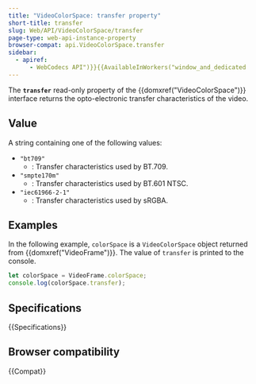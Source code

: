 ```yaml
---
title: "VideoColorSpace: transfer property"
short-title: transfer
slug: Web/API/VideoColorSpace/transfer
page-type: web-api-instance-property
browser-compat: api.VideoColorSpace.transfer
sidebar:
  - apiref:
      - WebCodecs API")}}{{AvailableInWorkers("window_and_dedicated
---
```


The **`transfer`** read-only property of the {{domxref("VideoColorSpace")}} interface returns the opto-electronic transfer characteristics of the video.

## Value

A string containing one of the following values:

- `"bt709"`
  - : Transfer characteristics used by BT.709.
- `"smpte170m"`
  - : Transfer characteristics used by BT.601 NTSC.
- `"iec61966-2-1"`
  - : Transfer characteristics used by sRGBA.

## Examples

In the following example, `colorSpace` is a `VideoColorSpace` object returned from {{domxref("VideoFrame")}}. The value of `transfer` is printed to the console.

```js
let colorSpace = VideoFrame.colorSpace;
console.log(colorSpace.transfer);
```

## Specifications

{{Specifications}}

## Browser compatibility

{{Compat}}
